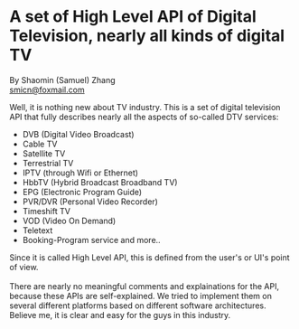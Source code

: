 # A set of High Level API of Digital Television, nearly all kinds of digital TV
By Shaomin (Samuel) Zhang <br>
smicn@foxmail.com

Well, it is nothing new about TV industry. This is a set of digital television API that fully describes 
nearly all the aspects of so-called DTV services: <br>
* DVB (Digital Video Broadcast)
* Cable TV
* Satellite TV
* Terrestrial TV
* IPTV (through Wifi or Ethernet)
* HbbTV (Hybrid Broadcast Broadband TV)
* EPG (Electronic Program Guide)
* PVR/DVR (Personal Video Recorder)
* Timeshift TV
* VOD (Video On Demand)
* Teletext
* Booking-Program service
and more.. <br>

Since it is called High Level API, this is defined from the user's or UI's point of view. <br><br>
There are nearly no meaningful comments and explainations for the API, because these APIs are self-explained. We tried to implement them on several different platforms based on different software architectures. Believe me, it is clear and easy for the guys in this industry.
<br>
